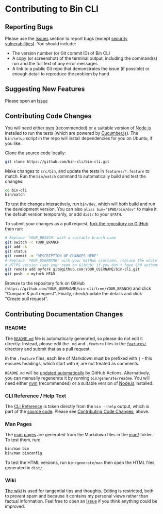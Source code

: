 # Contributing to Bin CLI

## Reporting Bugs

Please use the [Issues](https://github.com/bin-cli/bin-cli/issues) section to report bugs (except [security vulnerabilities](SECURITY.md)). You should include:

- The version number (or Git commit ID) of Bin CLI
- A copy (or screenshot) of the terminal output, including the command(s) run and the full text of any error messages
- A link to a public Git repo that demonstrates the issue (if possible) or enough detail to reproduce the problem by hand

## Suggesting New Features

Please open an [Issue](https://github.com/bin-cli/bin-cli/issues) 

## Contributing Code Changes

You will need either [nvm](https://github.com/nvm-sh/nvm) (recommended) or a suitable version of [Node.js](https://nodejs.org/) installed to run the tests (which are powered by [Cucumber.js](https://cucumber.io/docs/installation/javascript/)). The `bin/setup` script in the repo will install dependencies for you on Ubuntu, if you like.

Clone the source code locally:

```bash
git clone https://github.com/bin-cli/bin-cli.git
```

Make changes to `src/bin`, and update the tests in `features/*.feature` to match. Run the `bin/watch` command to automatically build and test the changes:

```bash
cd bin-cli
bin/watch
```

To test the changes interactively, run `bin/dev`, which will both build and run the development version. You can also `alias bin="$PWD/bin/dev"` to make it the default version temporarily, or add `dist/` to your `$PATH`.

To submit your changes as a pull request, [fork the repository on GitHub](https://github.com/bin-cli/bin-cli/fork) then run:

```bash
# Replace 'YOUR_BRANCH' with a suitable branch name
git switch -c YOUR_BRANCH
git add -A
git status
git commit -m "DESCRIPTION OF CHANGES HERE"
# Replace 'YOUR_USERNAME' with your GitHub username; replace the whole URL with the
# HTTPS version (see your repo on GitHub) if you don't have SSH authentication set up
git remote add myfork git@github.com:YOUR_USERNAME/bin-cli.git
git push -u myfork HEAD
```

Browse to the repository fork on GitHub (`https://github.com/YOUR_USERNAME/bin-cli/tree/YOUR_BRANCH`) and click "Compare & pull request". Finally, check/update the details and click "Create pull request".

## Contributing Documentation Changes

### README

The [`README.md`](README.md) file is automatically generated, so please do not edit it directly. Instead, please edit the `.md` and `.feature` files in the [`features/`](features/) directory and submit that as a pull request.

In the `.feature` files, each line of Markdown must be prefixed with `|` - this ensures headings, which start with `#`, are not treated as comments.

`README.md` will be [updated automatically](.github/workflows/update-readme.yml) by GitHub Actions. Alternatively, you can manually regenerate it by running `bin/generate/readme`. You will need either [nvm](https://github.com/nvm-sh/nvm) (recommended) or a suitable version of [Node.js](https://nodejs.org/) installed.

### CLI Reference / Help Text

The [CLI Reference](README.md#cli-reference) is taken directly from the `bin --help` output, which is part of the [source code](src/bin). Please see [Contributing Code Changes](#contributing-code-changes), above.

### Man Pages

The [man pages](https://bin-cli.github.io/bin-cli/bin.1.html) are generated from the Markdown files in the [man/](man/) folder. To test them, run:

```bash
bin/man bin
bin/man binconfig
```

To test the HTML versions, run `bin/generate/man` then open the HTML files generated in `dist/`.

### Wiki

[The wiki](https://github.com/bin-cli/bin-cli/wiki) is used for tangential tips and thoughts. Editing is restricted, both to prevent spam and because it contains my personal views rather than factual information. Feel free to open an [Issue](https://github.com/bin-cli/bin-cli/issues) if you think anything could be improved.
